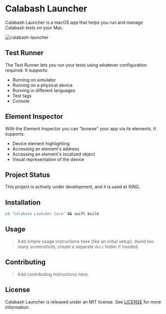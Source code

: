 # Calabash Launcher

Calabash Launcher is a macOS app that helps you run and manage Calabash tests on your Mac.

![calabash-launcher](https://user-images.githubusercontent.com/4190298/31447991-9ea646a2-aea3-11e7-9b4e-353399805409.png)

## Test Runner

The Test Runner lets you run your tests using whatever configuration required. It supports:

- Running on simulator
- Running on a physical device
- Running in different languages
- Test tags
- Console

## Element Inspector

With the Element Inspector you can "browse" your app via its elements. It supports:

- Device element highlighting
- Accessing an element's address
- Accessing an element's localized object
- Visual representation of the device

## Project Status

This project is actively under development, and it is used at XING.

## Installation

```bash
cd "Calabash Launcher Core" && swift build
```

## Usage

> Add simple usage instructions here (like an initial setup). Avoid too many screenshots; create a separate `docs` folder if needed.

## Contributing

> Add contributing instructions here.

## License

Calabash Launcher is released under an MIT license. See [LICENSE](LICENSE) for more information.
